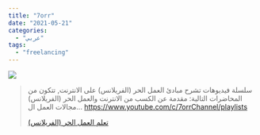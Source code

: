 ```yaml
---
title: "7orr"
date: "2021-05-21"
categories:
  - "عربي"
tags:
  - "freelancing"
---
```


![](https://yt3.ggpht.com/ytc/AAUvwniw--BxGyqw0HDvK8CB4V9BGtqdXYNgz1_mHL7VtA=s176-c-k-c0x00ffffff-no-rj)

> سلسلة فيديوهات تشرح مبادئ العمل الحر (الفريلانس) على الانترنت, تتكون من المحاضرات التالية: مقدمة عن الكسب من الانترنت والعمل الحر (الفريلانس) مجالات العمل ال... https://www.youtube.com/c/7orrChannel/playlists
>
> [تعلم العمل الحر (الفريلانس)](https://www.youtube.com/c/7orrChannel/playlists)
